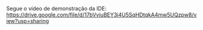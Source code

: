 Segue o vídeo de demonstração da IDE: <https://drive.google.com/file/d/17bVviuBEY3i4U5SqHDtqkA4mw5UQzpw8/view?usp=sharing>